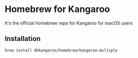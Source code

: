 # Homebrew for Kangaroo
It's the official homebrew repo for Kangaroo for macOS users

## Installation
```
brew install dbkangaroo/homebrew/kangaroo-multiple
```

